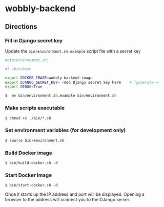 # wobbly-backend

## Directions

### Fill in Django secret key

Update the `bin/environment.sh.example` script file with a secret key

```sh
#bin/environment.sh:

#! /bin/bash

export DOCKER_IMAGE=wobbly-backend-image
export DJANGO_SECRET_KEY= <Add Django secret key here    # (generate <= 32 characters)>
export DEBUG=True
```

`$  mv bin/environment.sh.example bin/environment.sh`

### Make scripts executable

`$ chmod +x ./bin/*.sh`

### Set environment variables (for development only)

`$ source bin/environment.sh`

### Build Docker image

`$ bin/build-docker.sh -d`

### Start Docker image

`$ bin/start-docker.sh -d`

Once it starts up the IP address and port will be displayed. Opening a browser to the address will connect you to the DJango server.
